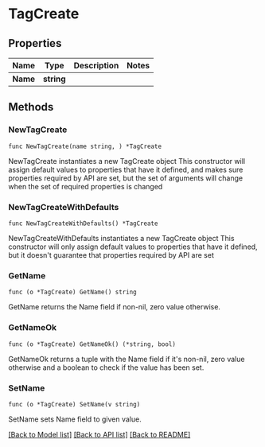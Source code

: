 # TagCreate

## Properties

Name | Type | Description | Notes
------------ | ------------- | ------------- | -------------
**Name** | **string** |  | 

## Methods

### NewTagCreate

`func NewTagCreate(name string, ) *TagCreate`

NewTagCreate instantiates a new TagCreate object
This constructor will assign default values to properties that have it defined,
and makes sure properties required by API are set, but the set of arguments
will change when the set of required properties is changed

### NewTagCreateWithDefaults

`func NewTagCreateWithDefaults() *TagCreate`

NewTagCreateWithDefaults instantiates a new TagCreate object
This constructor will only assign default values to properties that have it defined,
but it doesn't guarantee that properties required by API are set

### GetName

`func (o *TagCreate) GetName() string`

GetName returns the Name field if non-nil, zero value otherwise.

### GetNameOk

`func (o *TagCreate) GetNameOk() (*string, bool)`

GetNameOk returns a tuple with the Name field if it's non-nil, zero value otherwise
and a boolean to check if the value has been set.

### SetName

`func (o *TagCreate) SetName(v string)`

SetName sets Name field to given value.



[[Back to Model list]](../README.md#documentation-for-models) [[Back to API list]](../README.md#documentation-for-api-endpoints) [[Back to README]](../README.md)


